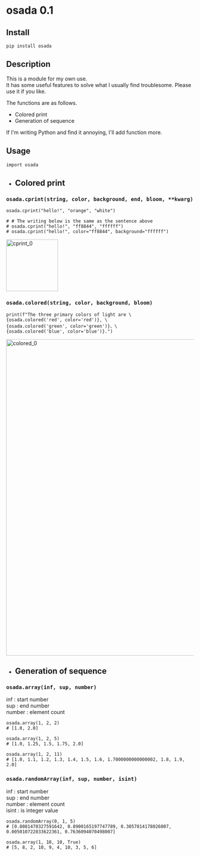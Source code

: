 # osada 0.1


## Install

```
pip install osada
```


## Description

This is a module for my own use.  
It has some useful features to solve what I usually find troublesome. Please use it if you like.  

The functions are as follows.
- Colored print
- Generation of sequence

If I'm writing Python and find it annoying, I'll add function more.


## Usage

```
import osada
```

- ## Colored print

### `osada.cprint(string, color, background, end, bloom, **kwarg)`
```
osada.cprint("hello!", "orange", "white")

# # The writing below is the same as the sentence above
# osada.cprint("hello!", "ff8844", "ffffff")
# osada.cprint("hello!", color="ff8844", background="ffffff")
```
<img width="139" alt="cprint_0" src="https://user-images.githubusercontent.com/76993392/148169485-80423778-bef0-4325-92e5-e2396077e6cc.png">

### `osada.colored(string, color, background, bloom)`
```
print(f"The three primary colors of light are \
{osada.colored('red', color='red')}, \
{osada.colored('green', color='green')}、\
{osada.colored('blue', color='blue')}.")
```
<img width="849" alt="colored_0" src="https://user-images.githubusercontent.com/76993392/148169519-b6791b7b-8353-438f-971f-3d803d513771.png">

- ## Generation of sequence

### `osada.array(inf, sup, number)`  
inf : start number  
sup : end number  
number : element count  
```
osada.array(1, 2, 2)
# [1.0, 2.0]

osada.array(1, 2, 5)
# [1.0, 1.25, 1.5, 1.75, 2.0]

osada.array(1, 2, 11)
# [1.0, 1.1, 1.2, 1.3, 1.4, 1.5, 1.6, 1.7000000000000002, 1.8, 1.9, 2.0]
```


### `osada.randomArray(inf, sup, number, isint)`  
inf : start number  
sup : end number  
number : element count  
isint : is integer value
```
osada.randomArray(0, 1, 5)
# [0.8081470327591642, 0.8900165197747789, 0.3057814178026007, 0.005010722833622361, 0.7636094070498007]

osada.array(1, 10, 10, True)
# [5, 8, 2, 10, 9, 4, 10, 3, 5, 6]
```
